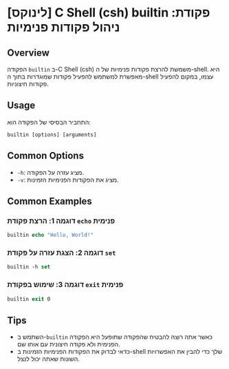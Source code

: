 # [לינוקס] C Shell (csh) builtin פקודת: ניהול פקודות פנימיות

## Overview
הפקודה `builtin` ב-C Shell (csh) משמשת להרצת פקודות פנימיות של ה-shell. היא מאפשרת למשתמש להפעיל פקודות שמוגדרות בתוך ה-shell עצמו, במקום להפעיל פקודות חיצוניות.

## Usage
התחביר הבסיסי של הפקודה הוא:

```
builtin [options] [arguments]
```

## Common Options
- `-h`: מציג עזרה על הפקודה.
- `-v`: מציג את הפקודות הפנימיות הזמינות.

## Common Examples

### דוגמה 1: הרצת פקודת `echo` פנימית
```csh
builtin echo "Hello, World!"
```

### דוגמה 2: הצגת עזרה על פקודת `set`
```csh
builtin -h set
```

### דוגמה 3: שימוש בפקודת `exit` פנימית
```csh
builtin exit 0
```

## Tips
- השתמש ב-`builtin` כאשר אתה רוצה להבטיח שהפקודה שתופעל היא הפקודה הפנימית ולא פקודה חיצונית עם אותו שם.
- כדאי לבדוק את הפקודות הפנימיות הזמינות ב-shell שלך כדי להבין את האפשרויות השונות שאתה יכול לנצל.
